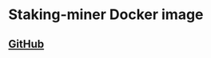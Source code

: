 # Staking-miner Docker image

## [GitHub](https://github.com/paritytech/polkadot/tree/master/utils/staking-miner)

